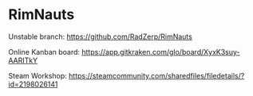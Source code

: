 # RimNauts

Unstable branch: <https://github.com/RadZerp/RimNauts>

Online Kanban board: <https://app.gitkraken.com/glo/board/XyxK3suy-AARITkY>

Steam Workshop: <https://steamcommunity.com/sharedfiles/filedetails/?id=2198026141>
